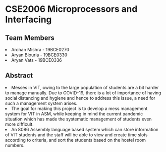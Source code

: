 # CSE2006 Microprocessors and Interfacing

## Team Members
<li>Arohan Mishra - 19BCE0270</li>
<li>Aryan Blouria - 19BCE0330</li>
<li>Aryan Vats - 19BCE0336</li>

## Abstract

<li>Messes in VIT, owing to the large population of students are a bit harder to manage manually. Due to COVID-19, there is a lot of importance of having social distancing and hygiene and hence to address this issue, a need for such a management system arises. </li>

<li>The goal for making this project is to develop a mess management system for VIT in ASM, while keeping in mind the current pandemic situation which has made the systematic management of students even more difficult.</li>

<li>An 8086 Assembly language based system which can store information of VIT students and the staff will be able to view and create time slots according to criteria, and sort the students based on the hostel room numbers. </li>
